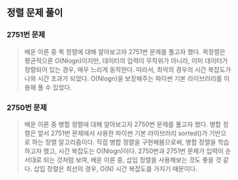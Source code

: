 ## 정렬 문제 풀이

### 2751번 문제
> 배운 이론 중 퀵 정렬에 대해 알아보고자 2751번 문제를 풀고자 했다.
> 퀵정렬은 평균적으론 O(Nlogn)이지만, 데이터의 입력이 무작위가 아니라, 이미 데이터가 정렬되어 있는 경우, 매우 느리게 동작한다.
> 따라서, 최악의 경우의 시간 복잡도가 나와 시간 초과가 되었다.
> O(Nlogn)을 보장해주는 파이썬 기본 라이브러리를 이용해 풀 수 있었다.

### 2750번 문제
> 배운 이론 중 병합 정렬에 대해 알아보고자 2750번 문제를 풀고자 했다.
> 병합 정렬은 앞서 2751번 문제에서 사용한 파이썬 기본 라이브러리 sorted()가 기반으로 하는 정렬 알고리즘이다.
> 직접 병합 정렬을 구현해봄으로써, 병합 정렬을 학습하고자 했고, 시간 복잡도는 O(Nlogn)이다.
> 2750번과 2751번 문제가 입력이 순서대로 되는 것처럼 보여, 배운 이론 중, 삽입 정렬을 사용해보는 것도 좋을 것 같다.
> 삽입 정렬은 최선의 경우, O(N) 시간 복잡도를 가지기 때문이다.
